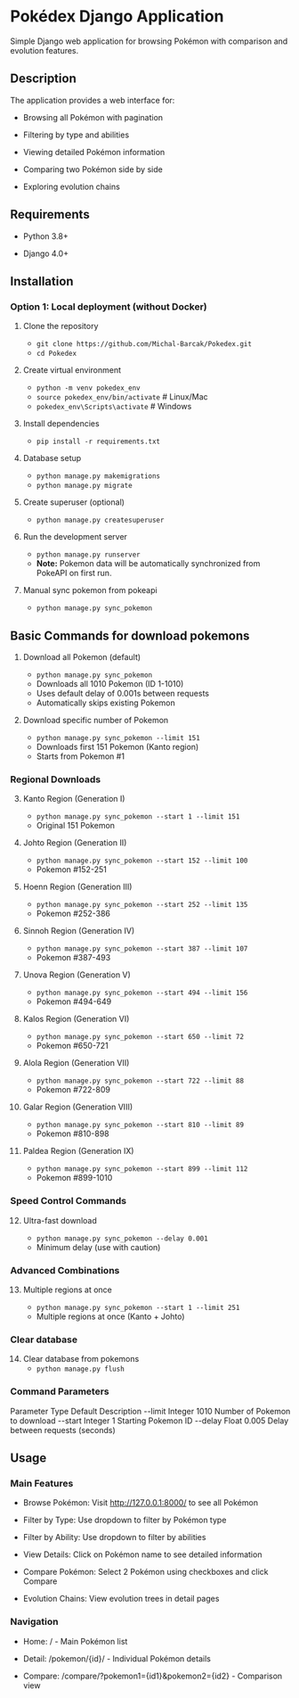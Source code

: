 # Pokédex Django Application
Simple Django web application for browsing Pokémon with comparison and evolution features.

## Description
The application provides a web interface for:

- Browsing all Pokémon with pagination

- Filtering by type and abilities

- Viewing detailed Pokémon information

- Comparing two Pokémon side by side

- Exploring evolution chains



## Requirements
- Python 3.8+

- Django 4.0+


##  Installation

### Option 1: Local deployment (without Docker)

1. Clone the repository 
    - `git clone https://github.com/Michal-Barcak/Pokedex.git`
    - `cd Pokedex`

2. Create virtual environment
    - `python -m venv pokedex_env`
    - `source pokedex_env/bin/activate`  # Linux/Mac
    - `pokedex_env\Scripts\activate`     # Windows

3. Install dependencies
    - `pip install -r requirements.txt`

4. Database setup
    - `python manage.py makemigrations`
    - `python manage.py migrate`

5. Create superuser (optional)
    - `python manage.py createsuperuser`

6. Run the development server
    - `python manage.py runserver`
    - **Note:** Pokemon data will be automatically synchronized from PokeAPI on first run.

7. Manual sync pokemon from pokeapi
    - `python manage.py sync_pokemon`


##  Basic Commands for download pokemons

1. Download all Pokemon (default)

    - `python manage.py sync_pokemon`
    - Downloads all 1010 Pokemon (ID 1-1010)
    - Uses default delay of 0.001s between requests
    - Automatically skips existing Pokemon

2. Download specific number of Pokemon

    - `python manage.py sync_pokemon --limit 151`
    - Downloads first 151 Pokemon (Kanto region)
    - Starts from Pokemon #1

### Regional Downloads
3. Kanto Region (Generation I)

    - `python manage.py sync_pokemon --start 1 --limit 151`
    - Original 151 Pokemon

4. Johto Region (Generation II)

    - `python manage.py sync_pokemon --start 152 --limit 100`
    - Pokemon #152-251

5. Hoenn Region (Generation III)

    - `python manage.py sync_pokemon --start 252 --limit 135`
    - Pokemon #252-386

6. Sinnoh Region (Generation IV)

    - `python manage.py sync_pokemon --start 387 --limit 107`
    - Pokemon #387-493

7. Unova Region (Generation V)

    - `python manage.py sync_pokemon --start 494 --limit 156`
    - Pokemon #494-649

8. Kalos Region (Generation VI)

    - `python manage.py sync_pokemon --start 650 --limit 72`
    - Pokemon #650-721

9. Alola Region (Generation VII)

    - `python manage.py sync_pokemon --start 722 --limit 88`
    - Pokemon #722-809

10. Galar Region (Generation VIII)

    - `python manage.py sync_pokemon --start 810 --limit 89`
    - Pokemon #810-898

11. Paldea Region (Generation IX)

    - `python manage.py sync_pokemon --start 899 --limit 112`
    - Pokemon #899-1010

### Speed Control Commands
12. Ultra-fast download

    - `python manage.py sync_pokemon --delay 0.001`
    - Minimum delay (use with caution)

### Advanced Combinations
13. Multiple regions at once

    - `python manage.py sync_pokemon --start 1 --limit 251`
    - Multiple regions at once (Kanto + Johto)

### Clear database
14. Clear database from pokemons
    - `python manage.py flush`

### Command Parameters
Parameter	Type	Default	Description
--limit	    Integer	1010	Number of Pokemon to download
--start	    Integer	1	    Starting Pokemon ID
--delay	    Float	0.005	Delay between requests (seconds)

## Usage

### Main Features
- Browse Pokémon: Visit http://127.0.0.1:8000/ to see all Pokémon

- Filter by Type: Use dropdown to filter by Pokémon type

- Filter by Ability: Use dropdown to filter by abilities

- View Details: Click on Pokémon name to see detailed information

- Compare Pokémon: Select 2 Pokémon using checkboxes and click Compare

- Evolution Chains: View evolution trees in detail pages

### Navigation
- Home: / - Main Pokémon list

- Detail: /pokemon/{id}/ - Individual Pokémon details

- Compare: /compare/?pokemon1={id1}&pokemon2={id2} - Comparison view

